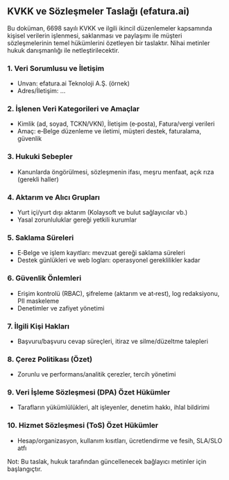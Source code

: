 ## KVKK ve Sözleşmeler Taslağı (efatura.ai)

Bu doküman, 6698 sayılı KVKK ve ilgili ikincil düzenlemeler kapsamında kişisel verilerin işlenmesi, saklanması ve paylaşımı ile müşteri sözleşmelerinin temel hükümlerini özetleyen bir taslaktır. Nihai metinler hukuk danışmanlığı ile netleştirilecektir.

### 1. Veri Sorumlusu ve İletişim
- Unvan: efatura.ai Teknoloji A.Ş. (örnek)
- Adres/İletişim: …

### 2. İşlenen Veri Kategorileri ve Amaçlar
- Kimlik (ad, soyad, TCKN/VKN), İletişim (e‑posta), Fatura/vergi verileri
- Amaç: e‑Belge düzenleme ve iletimi, müşteri destek, faturalama, güvenlik

### 3. Hukuki Sebepler
- Kanunlarda öngörülmesi, sözleşmenin ifası, meşru menfaat, açık rıza (gerekli haller)

### 4. Aktarım ve Alıcı Grupları
- Yurt içi/yurt dışı aktarım (Kolaysoft ve bulut sağlayıcılar vb.)
- Yasal zorunluluklar gereği yetkili kurumlar

### 5. Saklama Süreleri
- E‑Belge ve işlem kayıtları: mevzuat gereği saklama süreleri
- Destek günlükleri ve web logları: operasyonel gereklilikler kadar

### 6. Güvenlik Önlemleri
- Erişim kontrolü (RBAC), şifreleme (aktarım ve at‑rest), log redaksiyonu, PII maskeleme
- Denetimler ve zafiyet yönetimi

### 7. İlgili Kişi Hakları
- Başvuru/başvuru cevap süreçleri, itiraz ve silme/düzeltme talepleri

### 8. Çerez Politikası (Özet)
- Zorunlu ve performans/analitik çerezler, tercih yönetimi

### 9. Veri İşleme Sözleşmesi (DPA) Özet Hükümler
- Tarafların yükümlülükleri, alt işleyenler, denetim hakkı, ihlal bildirimi

### 10. Hizmet Sözleşmesi (ToS) Özet Hükümler
- Hesap/organizasyon, kullanım kısıtları, ücretlendirme ve fesih, SLA/SLO atfı

Not: Bu taslak, hukuk tarafından güncellenecek bağlayıcı metinler için başlangıçtır.


